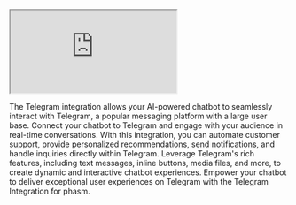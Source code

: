 <iframe src="https://www.youtube.com/embed/w0-UGm4mu74"></iframe>

The Telegram integration allows your AI-powered chatbot to seamlessly interact with Telegram, a popular messaging platform with a large user base. Connect your chatbot to Telegram and engage with your audience in real-time conversations. With this integration, you can automate customer support, provide personalized recommendations, send notifications, and handle inquiries directly within Telegram. Leverage Telegram's rich features, including text messages, inline buttons, media files, and more, to create dynamic and interactive chatbot experiences. Empower your chatbot to deliver exceptional user experiences on Telegram with the Telegram Integration for phasm.
